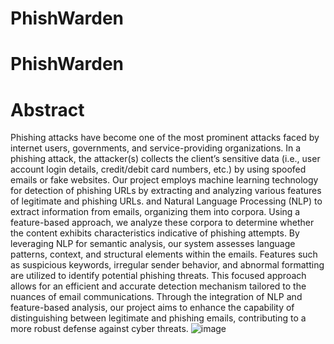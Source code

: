 # PhishWarden
# PhishWarden
  # Abstract
Phishing attacks have become one of the most prominent attacks faced by internet users, governments, and service-providing organizations. In a phishing attack, the attacker(s) collects the client’s sensitive data (i.e., user account login details, credit/debit card numbers, etc.) by using spoofed emails or fake websites. 
Our project employs machine learning technology for detection of phishing URLs by extracting and analyzing various features of legitimate and phishing URLs. and  Natural Language Processing (NLP) to extract information from emails, organizing them into corpora. Using a feature-based approach, we analyze these corpora to determine whether the content exhibits characteristics indicative of phishing attempts. By leveraging NLP for semantic analysis, our system assesses language patterns, context, and structural elements within the emails. Features such as suspicious keywords, irregular sender behavior, and abnormal formatting are utilized to identify potential phishing threats. This focused approach allows for an efficient and accurate detection mechanism tailored to the nuances of email communications. Through the integration of NLP and feature-based analysis, our project aims to enhance the capability of distinguishing between legitimate and phishing emails, contributing to a more robust defense against cyber threats.
![image](https://github.com/user-attachments/assets/3465e9a5-a26a-4a72-a02c-b764648947a8)
